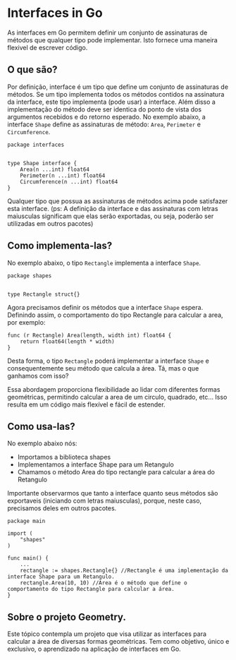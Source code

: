 # Interfaces in Go

As interfaces em Go permitem definir um conjunto de assinaturas de métodos que qualquer tipo pode implementar. 
Isto fornece uma maneira flexivel de escrever código.

## O que são?

Por definição, interface é um tipo que define um conjunto de assinaturas de métodos.
Se um tipo implementa todos os métodos contidos na assinatura da interface, este tipo implementa (pode usar) a interface. 
Além disso a implementação do método deve ser identica do ponto de vista dos argumentos recebidos e do retorno esperado.
No exemplo abaixo, a interface `Shape` define as assinaturas de método: `Area`, `Perimeter` e `Circumference`.

```
package interfaces


type Shape interface {
	Area(n ...int) float64
	Perimeter(n ...int) float64
	Circumference(n ...int) float64
}
```

Qualquer tipo que possua as assinaturas de métodos acima pode satisfazer esta interface.
(ps: A definição da interface e das assinaturas com letras maiusculas significam que elas serão exportadas, ou seja, poderão ser utilizadas em outros pacotes)

## Como implementa-las?

No exemplo abaixo, o tipo `Rectangle` implementa a interface `Shape`.

```
package shapes


type Rectangle struct{}
```

Agora precisamos definir os métodos que a interface `Shape` espera. Definindo assim, o comportamento do tipo Rectangle para calcular a area, por exemplo:

```
func (r Rectangle) Area(length, width int) float64 {
	return float64(length * width)
}
```

Desta forma, o tipo `Rectangle` poderá implementar a interface `Shape` e consequentemente seu método que calcula a área. Tá, mas o que ganhamos com isso?

Essa abordagem proporciona flexibilidade ao lidar com diferentes formas geométricas, permitindo calcular a area de um circulo, quadrado, etc... Isso resulta em um código mais flexível e fácil de estender. 

## Como usa-las?

No exemplo abaixo nós:
- Importamos a biblioteca shapes
- Implementamos a interface Shape para um Retangulo
- Chamamos o método Area do tipo rectangle para calcular a área do Retangulo

Importante observarmos que tanto a interface quanto seus métodos são exportaveis (iniciando com letras maiusculas), porque, neste caso, precisamos deles em outros pacotes.

```
package main

import (
	"shapes"
)

func main() {
    ...
    rectangle := shapes.Rectangle{} //Rectangle é uma implementação da interface Shape para um Retangulo.
    rectangle.Area(10, 10) //Area é o método que define o comportamento do tipo Rectangle para calcular a área.
}
```


## Sobre o projeto Geometry.

Este tópico contempla um projeto que visa utilizar as interfaces para calcular a área de diversas formas geométricas.
Tem como objetivo, único e exclusivo, o aprendizado na aplicação de interfaces em Go.



